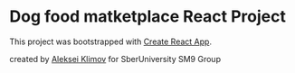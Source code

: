 # Dog food matketplace React Project

This project was bootstrapped with [Create React App](https://github.com/facebook/create-react-app).

created by [Aleksei Klimov](https://github.com/robin3010)
for SberUniversity SM9 Group
